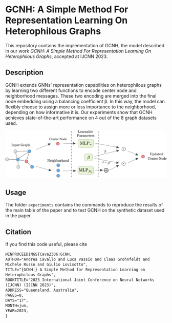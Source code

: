 # GCNH: A Simple Method For Representation Learning On Heterophilous Graphs

This repository contains the implementation of GCNH, the model described in our work *GCNH: A Simple Method For Representation Learning On Heterophilous Graphs*, accepted at IJCNN 2023. 

## Description

GCNH extends GNNs' representation capabilities on heterophilous graphs by learning two different functions to encode center node and neighborhood messages. These two encoding are merged into the final node embedding using a balancing coefficient β. In this way, the model can flexibly choose to assign more or less importance to the neighborhood, depending on how informative it is. Our experiments show that GCNH achieves state-of-the-art performance on 4 out of the 8 graph datasets used.

![GCNH_layer](./figures/gcnh_layer_background.svg)  

## Usage

The folder `experiments` contains the commands to reproduce the results of the main table of the paper and to test GCNH on the synthetic dataset used in the paper.

## Citation

If you find this code useful, please cite 

```
@INPROCEEDINGS{Cava2306:GCNH,
AUTHOR="Andrea Cavallo and Luca Vassio and Claas Grohnfeldt and Michele Russo and Giulio Lovisotto",
TITLE="{GCNH:} A Simple Method for Representation Learning on Heterophilous Graphs",
BOOKTITLE="2023 International Joint Conference on Neural Networks (IJCNN) (IJCNN 2023)",
ADDRESS="Queensland, Australia",
PAGES=8,
DAYS="17",
MONTH=jun,
YEAR=2023,
}
```
